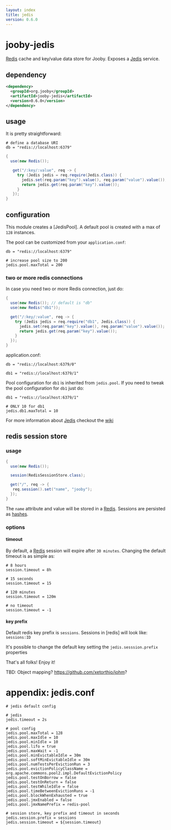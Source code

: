 ```yaml
---
layout: index
title: jedis
version: 0.6.0
---
```


# jooby-jedis

[Redis](http://redis.io/) cache and key/value data store for Jooby. Exposes a [Jedis](https://github.com/xetorthio/jedis) service.

## dependency

```xml
<dependency>
  <groupId>org.jooby</groupId>
  <artifactId>jooby-jedis</artifactId>
  <version>0.6.0</version>
</dependency>
```

## usage
It is pretty straightforward:

```properties
# define a database URI
db = "redis://localhost:6379"
```

```java
{
  use(new Redis());

   get("/:key/:value", req -> {
     try (Jedis jedis = req.require(Jedis.class)) {
       jedis.set(req.param("key").value(), req.param("value").value());
       return jedis.get(req.param("key").value());
     }
   });
}
```

## configuration
This module creates a [JedisPool]. A default pool is created with a max of ```128``` instances.

The pool can be customized from your ```application.conf```:

```properties
db = "redis://localhost:6379"

# increase pool size to 200
jedis.pool.maxTotal = 200
```

### two or more redis connections
In case you need two or more Redis connection, just do:

```java
{
  use(new Redis()); // default is "db"
  use(new Redis("db1"));

  get("/:key/:value", req -> {
    try (Jedis jedis = req.require("db1", Jedis.class)) {
      jedis.set(req.param("key").value(), req.param("value").value());
      return jedis.get(req.param("key").value());
    }
  });
}
```

application.conf:

```properties
db = "redis://localhost:6379/0"

db1 = "redis://localhost:6379/1"
```

Pool configuration for ```db1``` is inherited from ```jedis.pool```. If you need
to tweak the pool configuration for ```db1``` just do:

```properties
db1 = "redis://localhost:6379/1"

# ONLY 10 for db1
jedis.db1.maxTotal = 10
```

For more information about [Jedis](https://github.com/xetorthio/jedis) checkout the
[wiki](https://github.com/xetorthio/jedis/wiki)

## redis session store

### usage

```java
{
  use(new Redis());

  session(RedisSessionStore.class);

  get("/", req -> {
   req.session().set("name", "jooby");
  });
}
```

The ```name``` attribute and value will be stored in a [Redis](http://redis.io). Sessions are persisted as [hashes](http://redis.io/topics/data-types#hashes).

### options

#### timeout

By default, a [Redis](http://redis.io) session will expire after ```30 minutes```. Changing the default timeout is as simple as:

```properties
# 8 hours
session.timeout = 8h

# 15 seconds
session.timeout = 15

# 120 minutes
session.timeout = 120m

# no timeout
session.timeout = -1
```

#### key prefix

Default redis key prefix is ```sessions```. Sessions in [redis] will look like: ```sessions:ID```

It's possible to change the default key setting the ```jedis.sesssion.prefix``` properties


That's all folks! Enjoy it!

TBD: Object mapping? https://github.com/xetorthio/johm?

# appendix: jedis.conf

```properties
# jedis default config

# jedis
jedis.timeout = 2s

# pool config
jedis.pool.maxTotal = 128
jedis.pool.maxIdle = 10
jedis.pool.minIdle = 10
jedis.pool.lifo = true
jedis.pool.maxWait = -1
jedis.pool.minEvictableIdle = 30m
jedis.pool.softMinEvictableIdle = 30m
jedis.pool.numTestsPerEvictionRun = 3
jedis.pool.evictionPolicyClassName = org.apache.commons.pool2.impl.DefaultEvictionPolicy
jedis.pool.testOnBorrow = false
jedis.pool.testOnReturn = false
jedis.pool.testWhileIdle = false
jedis.pool.timeBetweenEvictionRuns = -1
jedis.pool.blockWhenExhausted = true
jedis.pool.jmxEnabled = false
jedis.pool.jmxNamePrefix = redis-pool

# session store, key prefix and timeout in seconds 
jedis.session.prefix = sessions
jedis.session.timeout = ${session.timeout}

```

